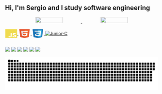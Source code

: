 ## Hi, I'm Sergio and I study software engineering

<div align="center">
  <a href="https://github.com/juniormoreiradev">
  <img width="42%" height="50%" src="https://github-readme-stats.vercel.app/api?username=juniormoreiradev&show_icons=true&theme=cobalt&include_all_commits=true&count_private=true"/>
  <img width="42%" height="50%" src="https://github-readme-stats.vercel.app/api/top-langs/?username=juniormoreiradev&layout=compact&langs_count=7&theme=cobalt"/>
</div>
<div style="display: inline_block"><br>
  <img align="center" alt="Junior-Js" height="30" width="40" src="https://raw.githubusercontent.com/devicons/devicon/master/icons/javascript/javascript-plain.svg">
  <img align="center" alt="Junior-HTML" height="30" width="40" src="https://raw.githubusercontent.com/devicons/devicon/master/icons/html5/html5-original.svg">
  <img align="center" alt="Junior-CSS" height="30" width="40" src="https://raw.githubusercontent.com/devicons/devicon/master/icons/css3/css3-original.svg">
  <img align="center" alt="Junior-C" height"25" width="35" src="https://cdn.jsdelivr.net/gh/devicons/devicon/icons/c/c-original.svg">
          
  
</div>
  
  ##
 
<div> 
  <a href="https://twitter.com/moreirajr99" target="_blank"><img src="https://img.shields.io/badge/Twitter-1DA1F2?style=for-the-badge&logo=twitter&logoColor=white"></a>
  <a href="https://instagram.com/juniormoreira_9" target="_blank"><img src="https://img.shields.io/badge/-Instagram-%23E4405F?style=for-the-badge&logo=instagram&logoColor=white" target="_blank"></a>
 	<a href="https://www.twitch.tv/juninnn3" target="_blank"><img src="https://img.shields.io/badge/Twitch-9146FF?style=for-the-badge&logo=twitch&logoColor=white" target="_blank"></a>
 <a href="https://discord.gg/wagxzStdcR" target="_blank"><img src="https://img.shields.io/badge/Discord-7289DA?style=for-the-badge&logo=discord&logoColor=white" target="_blank"></a> 
  <a href = "mailto:sergiomoreirajr10@gmail.com"><img src="https://img.shields.io/badge/-Gmail-%23333?style=for-the-badge&logo=gmail&logoColor=white" target="_blank"></a>
  <a href="https://www.linkedin.com/in/sergio-moreira-508b89185/" target="_blank"><img src="https://img.shields.io/badge/-LinkedIn-%230077B5?style=for-the-badge&logo=linkedin&logoColor=white" target="_blank"></a> 
 
  ![Snake animation](https://github.com/juniormoreiradev/juniormoreiradev/blob/output/github-contribution-grid-snake.svg)
 
</div>
